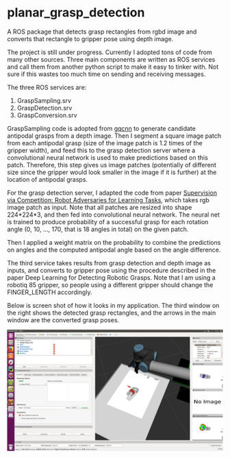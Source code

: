 # planar_grasp_detection
A ROS package that detects grasp rectangles from rgbd image and converts that rectangle to gripper pose using depth image.

The project is still under progress. Currently I adopted tons of code from many other sources. Three main components are written as ROS services and call them from another python script to make it easy to tinker with. Not sure if this wastes too much time on sending and receiving messages.

The three ROS services are: 
1. GraspSampling.srv
2. GraspDetection.srv
3. GraspConversion.srv 

GraspSampling code is adopted from [gqcnn](https://github.com/BerkeleyAutomation/gqcnn) to generate candidate antipodal grasps from a depth image. Then I segment a square image patch from each antipodal grasp (size of the image patch is 1.2 times of the gripper width), and feed this to the grasp detection server where a convolutional neural network is used to make predictions based on this patch. Therefore, this step gives us image patches (potentially of different size since the gripper would look smaller in the image if it is further) at the location of antipodal grasps.

For the grasp detection server, I adapted the code from paper [Supervision via Competition: Robot Adversaries for Learning Tasks](https://arxiv.org/pdf/1610.01685v1.pdf), which takes rgb image patch as input. Note that all patches are resized into shape 224\*224\*3, and then fed into convolutional neural network.  The neural net is trained to produce probability of a successful grasp for each rotation angle (0, 10, ..., 170, that is 18 angles in total) on the given patch.

Then I applied a weight matrix on the probability to combine the predictions on angles and the computed antipodal angle based on the angle difference.

The third service takes results from grasp detection and depth image as inputs, and converts to gripper pose using the procedure described in the paper Deep Learning for Detecting Robotic Grasps. Note that I am using a robotiq 85 gripper, so people using a different gripper should change the FINGER_LENGTH accordingly.

Below is screen shot of how it looks in my application. The third window on the right shows the detected grasp rectangles, and the arrows in the main window are the converted grasp poses.

![demo_img](https://github.com/cyrilli/planar_grasp_detection/blob/master/img/demo_image.png?raw=true)
